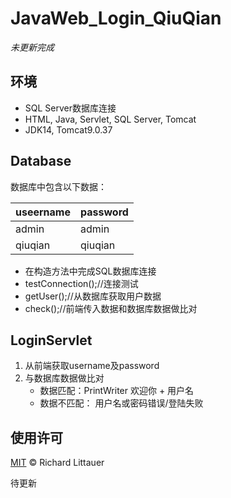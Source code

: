 # JavaWeb_Login_QiuQian

*未更新完成*

## 环境

- SQL Server数据库连接
- HTML, Java, Servlet, SQL Server, Tomcat
- JDK14, Tomcat9.0.37

## Database

数据库中包含以下数据：

| useername | password |
| --------- | -------- |
| admin     | admin    |
| qiuqian   | qiuqian  |

- 在构造方法中完成SQL数据库连接
- testConnection();//连接测试
- getUser();//从数据库获取用户数据
- check();//前端传入数据和数据库数据做比对

## LoginServlet

1. 从前端获取username及password
2. 与数据库数据做比对
   - 数据匹配：PrintWriter 欢迎你 + 用户名
   - 数据不匹配： 用户名或密码错误/登陆失败

## 使用许可

[MIT](LICENSE) © Richard Littauer

待更新